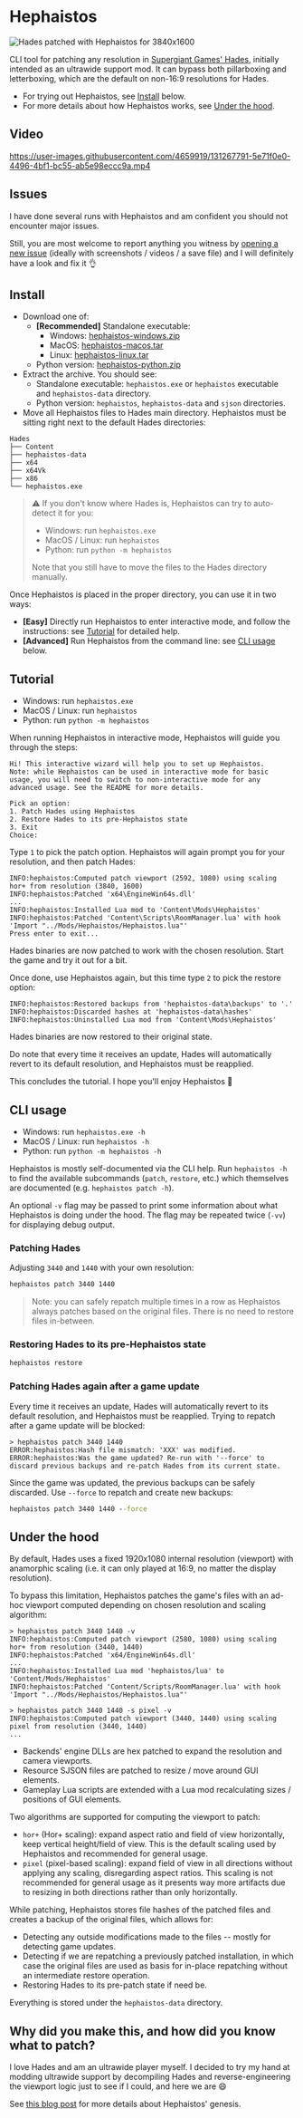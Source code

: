 # Hephaistos

![Hades patched with Hephaistos for 3840x1600](https://user-images.githubusercontent.com/4659919/131266250-b359a013-3ad5-4eac-ae44-4d358cda87c9.png)

CLI tool for patching any resolution in [Supergiant Games' Hades](https://store.steampowered.com/app/1145360/Hades/), initially intended as an ultrawide support mod.
It can bypass both pillarboxing and letterboxing, which are the default on non-16:9 resolutions for Hades.

- For trying out Hephaistos, see [Install](#install) below.
- For more details about how Hephaistos works, see [Under the hood](#under-the-hood).

## Video

https://user-images.githubusercontent.com/4659919/131267791-5e71f0e0-4496-4bf1-bc55-ab5e98eccc9a.mp4

## Issues

I have done several runs with Hephaistos and am confident you should not encounter major issues.

Still, you are most welcome to report anything you witness by [opening a new issue](https://github.com/nbusseneau/hephaistos/issues/new) (ideally with screenshots / videos / a save file) and I will definitely have a look and fix it&nbsp;👌

## Install

- Download one of:
  - **[Recommended]** Standalone executable:
    - Windows: [hephaistos-windows.zip](https://github.com/nbusseneau/hephaistos/releases/latest/download/hephaistos-windows.zip)
    - MacOS: [hephaistos-macos.tar](https://github.com/nbusseneau/hephaistos/releases/latest/download/hephaistos-macos.tar)
    - Linux: [hephaistos-linux.tar](https://github.com/nbusseneau/hephaistos/releases/latest/download/hephaistos-linux.tar)
  - Python version: [hephaistos-python.zip](https://github.com/nbusseneau/hephaistos/releases/latest/download/hephaistos-python.zip)
- Extract the archive. You should see:
  - Standalone executable: `hephaistos.exe` or `hephaistos` executable and `hephaistos-data` directory.
  - Python version: `hephaistos`, `hephaistos-data` and `sjson` directories.
- Move all Hephaistos files to Hades main directory. Hephaistos must be sitting right next to the default Hades directories:

```
Hades
├── Content
├── hephaistos-data
├── x64
├── x64Vk
├── x86
└── hephaistos.exe
```

> ⚠️ If you don't know where Hades is, Hephaistos can try to auto-detect it for you:
>
> - Windows: run `hephaistos.exe`
> - MacOS / Linux: run `hephaistos`
> - Python: run `python -m hephaistos`
>
> Note that you still have to move the files to the Hades directory manually.

Once Hephaistos is placed in the proper directory, you can use it in two ways:

- **[Easy]** Directly run Hephaistos to enter interactive mode, and follow the instructions: see [Tutorial](#tutorial) for detailed help.
- **[Advanced]** Run Hephaistos from the command line: see [CLI usage](#cli-usage) below.

## Tutorial

- Windows: run `hephaistos.exe`
- MacOS / Linux: run `hephaistos`
- Python: run `python -m hephaistos`

When running Hephaistos in interactive mode, Hephaistos will guide you through the steps:

```
Hi! This interactive wizard will help you to set up Hephaistos.
Note: while Hephaistos can be used in interactive mode for basic usage, you will need to switch to non-interactive mode for any advanced usage. See the README for more details.

Pick an option:
1. Patch Hades using Hephaistos
2. Restore Hades to its pre-Hephaistos state
3. Exit
Choice:
```

Type `1` to pick the patch option. Hephaistos will again prompt you for your resolution, and then patch Hades:

```
INFO:hephaistos:Computed patch viewport (2592, 1080) using scaling hor+ from resolution (3840, 1600)
INFO:hephaistos:Patched 'x64\EngineWin64s.dll'
...
INFO:hephaistos:Installed Lua mod to 'Content\Mods\Hephaistos'
INFO:hephaistos:Patched 'Content\Scripts\RoomManager.lua' with hook 'Import "../Mods/Hephaistos/Hephaistos.lua"'
Press enter to exit...
```

Hades binaries are now patched to work with the chosen resolution.
Start the game and try it out for a bit.

Once done, use Hephaistos again, but this time type `2` to pick the restore option:

```
INFO:hephaistos:Restored backups from 'hephaistos-data\backups' to '.'
INFO:hephaistos:Discarded hashes at 'hephaistos-data\hashes'
INFO:hephaistos:Uninstalled Lua mod from 'Content\Mods\Hephaistos'
```

Hades binaries are now restored to their original state.

Do note that every time it receives an update, Hades will automatically revert to its default resolution, and Hephaistos must be reapplied.

This concludes the tutorial.
I hope you'll enjoy Hephaistos&nbsp;🥳

## CLI usage

- Windows: run `hephaistos.exe -h`
- MacOS / Linux: run `hephaistos -h`
- Python: run `python -m hephaistos -h`

Hephaistos is mostly self-documented via the CLI help.
Run `hephaistos -h` to find the available subcommands (`patch`, `restore`, etc.) which themselves are documented (e.g. `hephaistos patch -h`).

An optional `-v` flag may be passed to print some information about what Hephaistos is doing under the hood.
The flag may be repeated twice (`-vv`) for displaying debug output.

### Patching Hades

Adjusting `3440` and `1440` with your own resolution:

```bat
hephaistos patch 3440 1440
```

> Note: you can safely repatch multiple times in a row as Hephaistos always patches based on the original files.
> There is no need to restore files in-between.

### Restoring Hades to its pre-Hephaistos state

```bat
hephaistos restore
```

### Patching Hades again after a game update

Every time it receives an update, Hades will automatically revert to its default resolution, and Hephaistos must be reapplied.
Trying to repatch after a game update will be blocked:

```console
> hephaistos patch 3440 1440
ERROR:hephaistos:Hash file mismatch: 'XXX' was modified.
ERROR:hephaistos:Was the game updated? Re-run with '--force' to discard previous backups and re-patch Hades from its current state.
```

Since the game was updated, the previous backups can be safely discarded.
Use `--force` to repatch and create new backups:

```bat
hephaistos patch 3440 1440 --force
```

## Under the hood

By default, Hades uses a fixed 1920x1080 internal resolution (viewport) with anamorphic scaling (i.e. it can only played at 16:9, no matter the display resolution).

To bypass this limitation, Hephaistos patches the game's files with an ad-hoc viewport computed depending on chosen resolution and scaling algorithm:

```console
> hephaistos patch 3440 1440 -v
INFO:hephaistos:Computed patch viewport (2580, 1080) using scaling hor+ from resolution (3440, 1440)
INFO:hephaistos:Patched 'x64/EngineWin64s.dll'
...
INFO:hephaistos:Installed Lua mod 'hephaistos/lua' to 'Content/Mods/Hephaistos'
INFO:hephaistos:Patched 'Content/Scripts/RoomManager.lua' with hook 'Import "../Mods/Hephaistos/Hephaistos.lua"'

> hephaistos patch 3440 1440 -s pixel -v
INFO:hephaistos:Computed patch viewport (3440, 1440) using scaling pixel from resolution (3440, 1440)
...
```

- Backends' engine DLLs are hex patched to expand the resolution and camera viewports.
- Resource SJSON files are patched to resize / move around GUI elements.
- Gameplay Lua scripts are extended with a Lua mod recalculating sizes / positions of GUI elements.

Two algorithms are supported for computing the viewport to patch:

- `hor+` (Hor+ scaling): expand aspect ratio and field of view horizontally, keep vertical height/field of view. This is the default scaling used by Hephaistos and recommended for general usage.
- `pixel` (pixel-based scaling): expand field of view in all directions without applying any scaling, disregarding aspect ratios. This scaling is not recommended for general usage as it presents way more artifacts due to resizing in both directions rather than only horizontally.

While patching, Hephaistos stores file hashes of the patched files and creates a backup of the original files, which allows for:

- Detecting any outside modifications made to the files -- mostly for detecting game updates.
- Detecting if we are repatching a previously patched installation, in which case the original files are used as basis for in-place repatching without an intermediate restore operation.
- Restoring Hades to its pre-patch state if need be.

Everything is stored under the `hephaistos-data` directory.

## Why did you make this, and how did you know what to patch?

I love Hades and am an ultrawide player myself.
I decided to try my hand at modding ultrawide support by decompiling Hades and reverse-engineering the viewport logic just to see if I could, and here we are 😄

See [this blog post](https://nicolas.busseneau.fr/en/blog/2021/04/hades-ultrawide-mod) for more details about Hephaistos' genesis.
